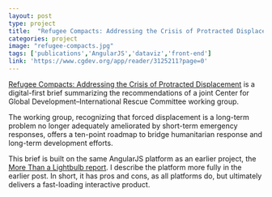```yaml
---
layout: post
type: project
title:  "Refugee Compacts: Addressing the Crisis of Protracted Displacement"
categories: project
image: "refugee-compacts.jpg"
tags: ['publications','AngularJS','dataviz','front-end']
link: 'https://www.cgdev.org/app/reader/3125211?page=0'
---
```


[Refugee Compacts: Addressing the Crisis of Protracted Displacement](https://www.cgdev.org/publication/refugee-compacts-addressing-the-crisis-of-protracted-displacement) is a digital-first brief summarizing the recommendations of a joint Center for Global Development–International Rescue Committee working group.

The working group, recognizing that forced displacement is a long-term problem no longer adequately ameliorated by short-term emergency responses, offers a ten-point roadmap to bridge humanitarian response and long-term development efforts.

This brief is built on the same AngularJS platform as an earlier project, the [More Than a Lightbulb report](/project/2016/04/12/single-page-app-digital-first-publication/). I describe the platform more fully in the earlier post. In short, it has pros and cons, as all platforms do, but ultimately delivers a fast-loading interactive product.